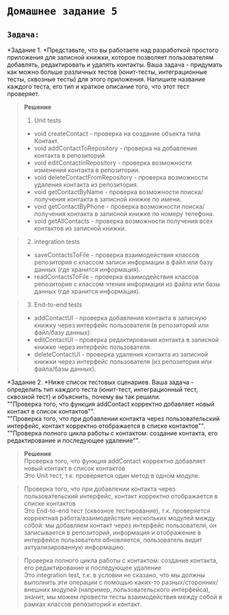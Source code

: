 # `Домашнее задание 5`

## `Задача:`
*Задание 1. *Представьте, что вы работаете над разработкой простого приложения для записной книжки, которое позволяет пользователям добавлять, редактировать и удалять контакты.
Ваша задача - придумать как можно больше различных тестов (юнит-тесты, интеграционные тесты, сквозные тесты) для этого приложения. Напишите название каждого теста, его тип и краткое описание того, что этот тест проверяет.
> **Решение**  
> 1. Unit tests   
> * void createContact - проверка на создание объекта типа Контакт.  
> * void addContactToRepository - проверка на добавление контакта в репозиторий.  
> * void editContactInRepository - проверка возможности изменения контакта в репозитории.  
> * void deleteContactFromRepository - проверка возможности удаления контакта из репозитория.  
> * void getContactByName - проверка возможности поиска/получения контакта в записной книжке по имени.  
> * void getContactByPhone - проверка возможности поиска/получения контакта в записной книжке по номеру телефона.  
> * void getAllContacts - проверка возможности получения всех контактов из записной книжки.    
  
> 2. integration tests  
> * saveContactsToFile - проверка взаимодействия классов репозитория с классом записи информации в файл или базу данных (где хранится информация).
> * readContactsToFile - проверка взаимодействия классов репозитория с классом чтения информации из файла или базы данных (где хранится информация). 

> 3. End-to-end tests
> * addСontactUI - проверка добавления контакта в записную книжку через интерфейс пользователя (в репозиторий или файл/базу данных).  
> * editContactUI - проверка редактирования контакта в записной книжке через интерфейс пользователя.  
> * deleteContactUI - проверка удаления контакта из записной книжки через интерфейс пользователя (из репозитория или файла/базы данных).  


*Задание 2. *Ниже список тестовых сценариев. Ваша задача - определить тип каждого теста (юнит-тест, интеграционный тест, сквозной тест) и объяснить, почему вы так решили.  
""Проверка того, что функция addContact корректно добавляет новый контакт в список контактов"".  
""Проверка того, что при добавлении контакта через пользовательский интерфейс, контакт корректно отображается в списке контактов"".  
""Проверка полного цикла работы с контактом: создание контакта, его редактирование и последующее удаление"".  

> **Решение**  
> Проверка того, что функция addContact корректно добавляет новый контакт в список контактов  
> Это Unit тест, т.к. проверяется один метод в одном модуле.  

> Проверка того, что при добавлении контакта через пользовательский интерфейс, контакт корректно отображается в списке контактов  
> Это End-to-end тест (сквозное тестирование), т.к. проверяется корректная работа/взаимодействие нескольких модулей между собой: мы добавляем контакт через интерфейс пользователя, он записывается в репозиторий, информация и отображение в интерфейсе пользователя обновляется, пользователь видит актуализированную информацию. 

> Проверка полного цикла работы с контактом: создание контакта, его редактирование и последующее удаление  
> Это integration test, т.к. в условии не сказано, что мы должны выполнить эти операции с помощью каких-то разных/сторонних/внешних модулей (например, пользовательского интерфейса), значит,  мы можем провести тесты взаимодействия между собой в рамках классов репозиторий и контакт.